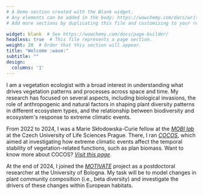 ```yaml
---
# A Demo section created with the Blank widget.
# Any elements can be added in the body: https://wowchemy.com/docs/writing-markdown-latex/
# Add more sections by duplicating this file and customizing to your requirements.

widget: blank  # See https://wowchemy.com/docs/page-builder/
headless: true  # This file represents a page section.
weight: 20  # Order that this section will appear.
title: "Welcome :wave:"
subtitle: ""
design:
  columns: '1'
---
```


I am a vegetation ecologist with a broad interest in understanding what drives vegetation patterns and processes across space and time. My research has focused on several aspects, including biological invasions, the role of anthropogenic and natural factors in shaping plant diversity patterns in different ecosystem types, and the relationship between biodiversity and ecosystem's response to extreme climatic events.

From 2022 to 2024, I was a Marie Skłodowska-Curie fellow at the [*MOBI lab*](https://petrkeil.github.io) at the Czech University of Life Sciences Prague. There, I ran [*COCOS*](https://mbazzichetto.netlify.app/cocos/), which aimed at investigating how extreme climatic events affect the temporal stability of vegetation-related functions, such as plan biomass. Want to know more about COCOS? [*Visit this page*](https://mbazzichetto.netlify.app/cocos/).

At the end of 2024, I joined the [*MOTIVATE*](https://motivate-biodiversity.eu) project as a postdoctoral researcher at the University of Bologna. My task will be to model changes in plant community composition (i.e., beta diversity) and investigate the drivers of these changes within European habitats.
